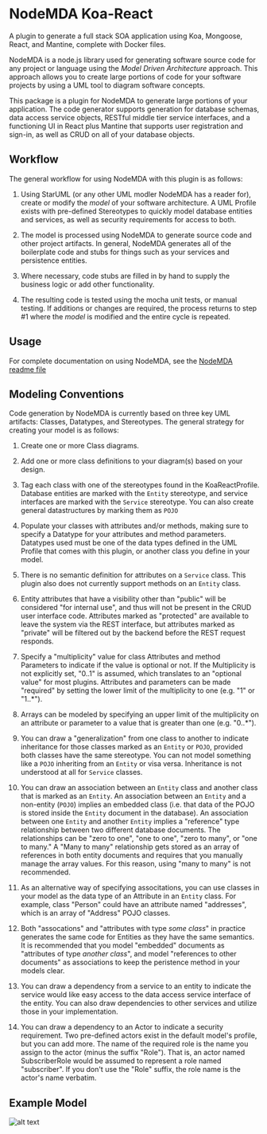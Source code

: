 NodeMDA Koa-React 
======================

A plugin to generate a full stack SOA application using Koa, Mongoose, React, and Mantine, complete
with Docker files.

NodeMDA is a node.js library used for generating software source code for any project or language using the 
*Model Driven Architecture* approach. This approach allows you to create large portions of code 
for your software projects by using a UML tool to diagram software concepts.

This package is a plugin for NodeMDA to generate large portions of your application. The code generator supports
generation for database schemas, data access service objects, RESTful middle tier service interfaces, and a
functioning UI in React plus Mantine that supports user registration and sign-in, as well as CRUD on all of your database objects.


Workflow
------
The general workflow for using NodeMDA with this plugin is as follows:

1. Using StarUML (or any other UML modler NodeMDA has a reader for), create or modify the *model* of your 
software architecture. A UML Profile exists with pre-defined Stereotypes to quickly model database entities
and services, as well as security requirements for access to both.

2. The model is processed using NodeMDA to generate source code and other project artifacts. In general, NodeMDA generates
all of the boilerplate code and stubs for things such as your services and persistence entities.

3. Where necessary, code stubs are filled in by hand to supply the business logic or add other functionality.

4. The resulting code is tested using the mocha unit tests, or manual testing.  If additions or 
changes are required, the process returns to step #1 where the *model* is modified and the entire cycle is repeated.


Usage
------

For complete documentation on using NodeMDA, see the [NodeMDA readme file](https://www.npmjs.com/package/nodemda)


Modeling Conventions
--------------------

Code generation by NodeMDA is currently based on three key UML artifacts: Classes, Datatypes, and Stereotypes. The general strategy for creating your model is as follows:

1. Create one or more Class diagrams.

1. Add one or more class definitions to your diagram(s) based on your design.

1. Tag each class with one of the stereotypes found in the KoaReactProfile. Database entities
are marked with the `Entity` stereotype, and service interfaces are marked with the `Service` stereotype. You can also create general datastructures by marking them as `POJO`

1. Populate your classes with attributes and/or methods, making sure to specify a Datatype for
your attributes and method parameters.  Datatypes used must be one of the data types defined in the
UML Profile that comes with this plugin, or another class you define in your model.

1. There is no semantic definition for attributes on a `Service` class. This plugin also does not currently support methods on an `Entity` class.  

1. Entity attributes that have a visibility other than "public" will be considered "for internal use", and thus will not be present in the CRUD user interface code.  Attributes marked as "protected" are available to leave the system via the REST interface, but attributes marked as "private" will be filtered out by the backend before the REST request responds.

1. Specify a "multiplicity" value for class Attributes and method Parameters to indicate if the
value is optional or not. If the Multiplicity is not explicitly set, "0..1" is assumed, which translates
to an "optional value" for most plugins.  Attributes and parameters can be made "required" by
setting the lower limit of the multiplicity to one (e.g. "1" or "1..*").

1. Arrays can be modeled by specifying an upper limit of the multiplicity on an attribute or
parameter to a value that is greater than one (e.g. "0..*").

1. You can draw a "generalization" from one class to another to indicate inheritance for those
classes marked as an `Entity` or `POJO`, provided both classes have the same
stereotype. You can not model something like a `POJO` inheriting from an `Entity` or visa versa.
Inheritance is not understood at all for `Service` classes.

1. You can draw an association between an `Entity` class and another class that is marked as an `Entity`.  An association between an `Entity` and a non-entity (`POJO`) implies an
embedded class (i.e. that data of the POJO is stored inside the `Entity` document in the database).
An association between one `Entity` and another `Entity` implies a "reference" type relationship between
two different database documents.  The relationships can be "zero to one", "one to one", "zero to many",
or "one to many." A "Many to many" relationship gets stored as an array of references in both entity
documents and requires that you manually manage the array values. For this reason, using "many to many"
is not recommended.

1. As an alternative way of specifying associtations, you can use classes in your model as the data type
of an Attribute in an `Entity` class.  For example, class "Person" could have an attribute named "addresses", which is an array of "Address" POJO classes.

1. Both "assocations" and "attributes with type *some class*" in practice generates the same code for Entities
as they have the same semantics. It is recommended that you model "embedded" documents as "attributes of type
*another class*", and model "references to other documents" as associations to keep the peristence method in 
your models clear.

1. You can draw a dependency from a service to an entity to indicate the service would like easy
access to the data access service interface of the entity.  You can also draw dependencies to other services
and utilize those in your implementation.

1. You can draw a dependency to an Actor to indicate a security requirement.  Two pre-defined actors exist
in the default model's profile, but you can add more.  The name of the required role is the name you assign
to the actor (minus the suffix "Role").  That is, an actor named SubscriberRole would be assumed to represent
a role named "subscriber".  If you don't use the "Role" suffix, the role name is the actor's name verbatim.



Example Model
----------------------------
![alt text](https://github.com/joelkoz/NodeMDA/raw/master/plugin-dev/koa-react/koa-react-default-model.png "Example UML processed by this plugin")
